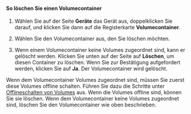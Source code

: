 
#### So löschen Sie einen Volumecontainer

1. Wählen Sie auf der Seite **Geräte** das Gerät aus, doppelklicken Sie darauf, und klicken Sie dann auf die Registerkarte **Volumecontainer**.

2. Wählen Sie den Volumecontainer aus, den Sie löschen möchten.

3. Wenn einem Volumecontainer keine Volumes zugeordnet sind, kann er gelöscht werden. Klicken Sie unten auf der Seite auf **Löschen**, um diesen Container zu löschen. Wenn Sie zur Bestätigung aufgefordert werden, klicken Sie auf **Ja**. Der Volumecontainer wird gelöscht.

Wenn dem Volumecontainer Volumes zugeordnet sind, müssen Sie zuerst diese Volumes offline schalten. Führen Sie dazu die Schritte unter [Offlineschalten von Volumes](../articles/storsimple/storsimple-manage-volumes.md#take-a-volume-offline) aus. Wenn die Volumes offline sind, können Sie sie löschen. Wenn dem Volumecontainer keine Volumes zugeordnet sind, löschen Sie den Volumecontainer wie oben beschrieben.

<!---HONumber=July15_HO4-->